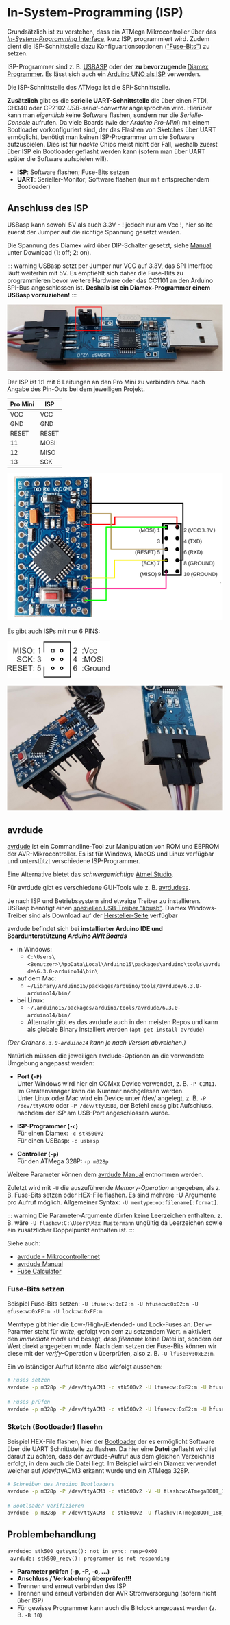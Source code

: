 # In-System-Programming (ISP)

Grundsätzlich ist zu verstehen, dass ein ATMega Mikrocontroller über das [_In-System-Programming_ Interface](https://de.wikipedia.org/wiki/In-System-Programmierung), kurz ISP, programmiert wird. Zudem dient die ISP-Schnittstelle dazu Konfiguartionsoptionen (["Fuse-Bits"](https://de.wikipedia.org/wiki/Fuse-Bit)) zu setzen.

ISP-Programmer sind z. B. [USBASP](https://www.ebay.de/itm/USBASP-AVR-Programmer-Adapter-Downloader-10-Pin-Kabel-ATTiny-USBISP/181667298888) 
oder der **zu bevorzugende** [Diamex Programmer](https://www.diamex.de/dxshop/USB-ISP-Programmer-fuer-Atmel-AVR-Rev2). 
Es lässt sich auch ein [Arduino UNO als ISP](https://www.arduino.cc/en/Tutorial/ArduinoISP) verwenden.

Die ISP-Schnittstelle des ATMega ist die SPI-Schnittstelle.

**Zusätzlich** gibt es die **serielle UART-Schnittstelle** die über einen FTDI, CH340 oder CP2102 _USB-serial-converter_ angesprochen wird.
Hierüber kann man _eigentlich_ keine Software flashen, sondern nur die _Serielle-Console_ aufrufen. Da viele Boards (wie der _Arduino Pro-Mini_)
mit einem Bootloader vorkonfiguriert sind, der das Flashen von Sketches über UART ermöglicht, benötigt man keinen ISP-Programmer um die Software aufzuspielen. Dies ist für _nackte_ Chips meist nicht der Fall, weshalb zuerst über ISP ein Bootloader geflasht werden kann (sofern man über UART später die Software aufspielen will).

* **ISP**: Software flashen; Fuse-Bits setzen
* **UART**: Serieller-Monitor; Software flashen (nur mit entsprechendem Bootloader)


## Anschluss des ISP

USBasp kann sowohl 5V als auch 3.3V - ! jedoch nur am Vcc !, hier sollte zuerst der Jumper auf die richtige Spannung gesetzt werden.


Die Spannung des Diamex wird über DIP-Schalter gesetzt, siehe [Manual](https://www.diamex.de/dxshop/USB-ISP-Programmer-fuer-Atmel-AVR-Rev2) unter Download (1: off; 2: on).

::: warning
USBasp setzt per Jumper nur VCC auf 3.3V, das SPI Interface läuft weiterhin mit 5V.
Es empfiehlt sich daher die Fuse-Bits zu programmieren bevor weitere Hardware oder das CC1101 an den Arduino SPI-Bus angeschlossen ist. **Deshalb ist ein Diamex-Programmer einem USBasp vorzuziehen!**
::: 

![usb-asp Spannung Jumper](./images/usbavp-jumper.jpg)

Der ISP ist 1:1 mit 6 Leitungen an den Pro Mini zu verbinden bzw. nach Angabe des Pin-Outs bei dem jeweiligen Projekt.

| Pro Mini | ISP |
|----|----|
| VCC | VCC |
| GND  | GND |
| RESET | RESET |
| 11 | MOSI |
| 12 | MISO |
| 13 | SCK |

![usb-asp Verdrahtung](./images/usbasp-wiring.jpg)

Es gibt auch ISPs mit nur 6 PINS:

![isp 6-pin](./images/isp-6-pinout.png)

![usb-asp Jumperwire](./images/usb-asp-jumperwire.jpg)

## avrdude

[avrdude](http://savannah.nongnu.org/projects/avrdude/) ist ein Commandline-Tool zur Manipulation von ROM und EEPROM der AVR-Mikrocontroller. Es ist für Windows, MacOS und Linux verfügbar und unterstützt verschiedene ISP-Programmer. 

Eine Alternative bietet das _schwergewichtige_ [Atmel Studio](https://www.microchip.com/mplab/avr-support/atmel-studio-7).

Für avrdude gibt es verschiedene GUI-Tools wie z. B. [avrdudess](https://blog.zakkemble.net/avrdudess-a-gui-for-avrdude/).

Je nach ISP und Betriebssystem sind etwaige Treiber zu installieren. USBasp benötigt einen [speziellen USB-Treiber "libusb"](http://zadig.akeo.ie). Diamex Windows-Treiber sind als Download auf der [Hersteller-Seite](https://www.diamex.de/dxshop/USB-ISP-Programmer-fuer-Atmel-AVR-Rev2) verfügbar

avrdude befindet sich bei **installierter Arduino IDE und Boardunterstützung _Arduino AVR Boards_** 
- in Windows:
  - `C:\Users\<Benutzer>\AppData\Local\Arduino15\packages\arduino\tools\avrdude\6.3.0-arduino14\bin\`
- auf dem Mac:
  - `~/Library/Arduino15/packages/arduino/tools/avrdude/6.3.0-arduino14/bin/`
- bei Linux:
  - `~/.arduino15/packages/arduino/tools/avrdude/6.3.0-arduino14/bin/`
  - Alternativ gibt es das avrdude auch in den meisten Repos und kann als globale Binary installiert werden (`apt-get install avrdude`)

_(Der Ordner `6.3.0-arduino14` kann je nach Version abweichen.)_

Natürlich müssen die jeweiligen avrdude-Optionen an die verwendete Umgebung angepasst werden:

* **Port (`-P`)**  
  Unter Windows wird hier ein COMxx Device verwendet, z. B. `-P COM11`. Im Gerätemanager kann die Nummer nachgelesen werden.  
  Unter Linux oder Mac wird ein Device unter /dev/ angelegt, z. B. `-P /dev/ttyACM0` oder `-P /dev/ttyUSB0`, der Befehl `dmesg` gibt Aufschluss, nachdem der ISP am USB-Port angeschlossen wurde.
  
* **ISP-Programmer (`-c`)**  
  Für einen Diamex: `-c stk500v2`  
  Für einen USBasp: `-c usbasp`
  
* **Controller (`-p`)**  
  Für den ATMega 328P: `-p m328p`

Weitere Parameter können dem [avrdude Manual](https://www.nongnu.org/avrdude/user-manual/avrdude_4.html#Option-Descriptions) entnommen werden.

Zuletzt wird mit `-U` die auszuführende _Memory-Operation_ angegeben, als z. B. Fuse-Bits setzen oder HEX-File flashen. Es sind mehrere -U Argumente pro Aufruf möglich.
Allgemeiner Syntax: `-U memtype:op:filename[:format]`. 

::: warning
Die Parameter-Argumente dürfen keine Leerzeichen enthalten. z. B. wäre `-U flash:w:C:\Users\Max Mustermann` ungültig da Leerzeichen sowie ein zusätzlicher Doppelpunkt enthalten ist.
:::

Siehe auch:
* [avrdude - Mikrocontroller.net](https://www.mikrocontroller.net/articles/AVRDUDE)
* [avrdude Manual](https://www.nongnu.org/avrdude/user-manual/avrdude.html)
* [Fuse Calculator](http://www.engbedded.com/fusecalc/)

### Fuse-Bits setzen

Beispiel Fuse-Bits setzen: `-U lfuse:w:0xE2:m -U hfuse:w:0xD2:m -U efuse:w:0xFF:m -U lock:w:0xFF:m`  

Memtype gibt hier die Low-/High-/Extended- und Lock-Fuses an. Der `w`-Paramter steht für _write_, gefolgt von dem zu setzendem Wert. `m` aktiviert den _immediate mode_ und besagt, dass _filename_ keine Datei ist, sondern der Wert direkt angegeben wurde. Nach dem setzen der Fuse-Bits können wir diese mit der _verify_-Operation `v` überprüfen, also z. B. `-U lfuse:v:0xE2:m`.

Ein vollständiger Aufruf könnte also wiefolgt aussehen:

```bash
# Fuses setzen
avrdude -p m328p -P /dev/ttyACM3 -c stk500v2 -U lfuse:w:0xE2:m -U hfuse:w:0xD2:m -U efuse:w:0xFF:m -U lock:w:0xFF:m

# Fuses prüfen
avrdude -p m328p -P /dev/ttyACM3 -c stk500v2 -U lfuse:v:0xE2:m -U hfuse:v:0xD2:m -U efuse:v:0xFF:m -U lock:v:0xFF:m
```

### Sketch (Bootloader) flasehn

Beispiel HEX-File flashen, hier der [Bootloader](https://raw.githubusercontent.com/pa-pa/AskSinPP/master/bootloader/avr/ATmegaBOOT_168_atmega328_pro_8MHz.hex)
der es ermöglicht Software über die UART Schnittstelle zu flashen. Da hier eine **Datei** geflasht wird ist darauf zu achten, dass der avrdude-Aufruf
aus dem gleichen Verzeichnis erfolgt, in dem auch die Datei liegt. Im Beispiel wird ein Diamex verwendet welcher auf /dev/ttyACM3 erkannt wurde und ein ATMega 328P.

```bash
# Schreiben des Arudino Bootloaders
avrdude -p m328p -P /dev/ttyACM3 -c stk500v2 -V -U flash:w:ATmegaBOOT_168_atmega328_pro_8MHz.hex

# Bootloader verifizieren
avrdude -p m328p -P /dev/ttyACM3 -c stk500v2 -U flash:v:ATmegaBOOT_168_atmega328_pro_8MHz.hex
```


## Problembehandlung

`avrdude: stk500_getsync(): not in sync: resp=0x00`  
` avrdude: stk500_recv(): programmer is not responding`

* **Parameter prüfen (-p, -P, -c, ...)**
* **Anschluss / Verkabelung überprüfen!!!**
* Trennen und erneut verbinden des ISP
* Trennen und erneut verbinden der AVR Stromversorgung (sofern nicht über ISP)
* Für gewisse Programmer kann auch die Bitclock angepasst werden (z. B. `-B 10`)
